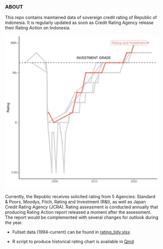 ### ABOUT

This repo contains maintained data of sovereign credit rating of Republic of Indonesia. It is regularly updated as soon as Credit Rating Agency release their Rating Action on Indonesia.

![Sovereign Rating History of Indonesia](rating_history.jpg)

Currently, the Republic receives solicited rating from 5 Agencies: Standard & Poors, Moodys, Fitch, Rating and Investment (R&I), as well as Japan Credit Rating Agency (JCRA). Rating assessment is conducted annually that producing Rating Action report released a moment after the assessment. The report would be complemented with several changes for outlook during the year.

-   Fullset data (1994-current) can be found in [rating_tidy.xlsx](https://github.com/vegatroz/rating_goi/blob/master/rating_tidy.xlsx)

-   R script to produce historical rating chart is available in [Qmd](https://github.com/vegatroz/rating_goi/blob/master/rating.qmd)
